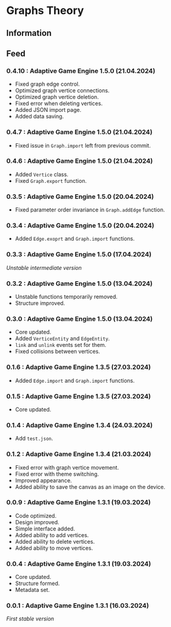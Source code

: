 # Graphs Theory

## Information

## Feed
### 0.4.10 : Adaptive Game Engine 1.5.0 (21.04.2024)
- Fixed graph edge control.
- Optimized graph vertice connections.
- Optimized graph vertice deletion.
- Fixed error when deleting vertices.
- Added JSON import page.
- Added data saving.

### 0.4.7 : Adaptive Game Engine 1.5.0 (21.04.2024)
- Fixed issue in `Graph.import` left from previous commit.

### 0.4.6 : Adaptive Game Engine 1.5.0 (21.04.2024)
- Added `Vertice` class.
- Fixed `Graph.export` function.

### 0.3.5 : Adaptive Game Engine 1.5.0 (20.04.2024)
- Fixed parameter order invariance in `Graph.addEdge` function.

### 0.3.4 : Adaptive Game Engine 1.5.0 (20.04.2024)
- Added `Edge.exoprt` and `Graph.import` functions.

### 0.3.3 : Adaptive Game Engine 1.5.0 (17.04.2024)
*Unstable intermediate version*

### 0.3.2 : Adaptive Game Engine 1.5.0 (13.04.2024)
- Unstable functions temporarily removed.
- Structure improved.

### 0.3.0 : Adaptive Game Engine 1.5.0 (13.04.2024)
- Core updated.
- Added `VerticeEntity` and `EdgeEntity`.
- `link` and `unlink` events set for them.
- Fixed collisions between vertices.

### 0.1.6 : Adaptive Game Engine 1.3.5 (27.03.2024)
- Added `Edge.import` and `Graph.import` functions.

### 0.1.5 : Adaptive Game Engine 1.3.5 (27.03.2024)
- Core updated.

### 0.1.4 : Adaptive Game Engine 1.3.4 (24.03.2024)
- Add `test.json`.

### 0.1.2 : Adaptive Game Engine 1.3.4 (21.03.2024)
- Fixed error with graph vertice movement.
- Fixed error with theme switching.
- Improved appearance.
- Added ability to save the canvas as an image on the device.

### 0.0.9 : Adaptive Game Engine 1.3.1 (19.03.2024)
- Code optimized.
- Design improved.
- Simple interface added.
- Added ability to add vertices.
- Added ability to delete vertices.
- Added ability to move vertices.

### 0.0.4 : Adaptive Game Engine 1.3.1 (19.03.2024)
- Core updated.
- Structure formed.
- Metadata set.

### 0.0.1 : Adaptive Game Engine 1.3.1 (16.03.2024)
*First stable version*